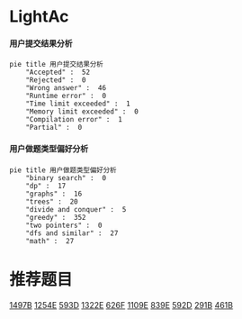 # LightAc

<!-- tabs:start -->



#### **用户提交结果分析**

```mermaid
pie title 用户提交结果分析
    "Accepted" :  52
    "Rejected" :  0
    "Wrong answer" :  46
    "Runtime error" :  0
    "Time limit exceeded" :  1
    "Memory limit exceeded" :  0
    "Compilation error" :  1
    "Partial" :  0
```

#### **用户做题类型偏好分析**

```mermaid
pie title 用户做题类型偏好分析
    "binary search" :  0
    "dp" :  17
    "graphs" :  16
    "trees" :  20
    "divide and conquer" :  5
    "greedy" :  352
    "two pointers" :  0
    "dfs and similar" :  27
    "math" :  27
```



<!-- tabs:end -->
# 推荐题目
[1497B](https://codeforces.com/contest/1497/problem/B)
[1254E](https://codeforces.com/contest/1254/problem/E)
[593D](https://codeforces.com/contest/593/problem/D)
[1322E](https://codeforces.com/contest/1322/problem/E)
[626F](https://codeforces.com/contest/626/problem/F)
[1109E](https://codeforces.com/contest/1109/problem/E)
[839E](https://codeforces.com/contest/839/problem/E)
[592D](https://codeforces.com/contest/592/problem/D)
[291B](https://codeforces.com/contest/291/problem/B)
[461B](https://codeforces.com/contest/461/problem/B)

